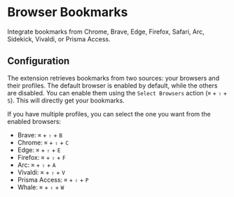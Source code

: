 # Browser Bookmarks

Integrate bookmarks from Chrome, Brave, Edge, Firefox, Safari, Arc, Sidekick, Vivaldi, or Prisma Access.

## Configuration

The extension retrieves bookmarks from two sources: your browsers and their profiles. The default browser is enabled by default, while the others are disabled. You can enable them using the `Select Browsers` action (`⌘` + `⇧` + `S`). This will directly get your bookmarks.

If you have multiple profiles, you can select the one you want from the enabled browsers:

- Brave: `⌘` + `⇧` + `B`
- Chrome: `⌘` + `⇧` + `C`
- Edge: `⌘` + `⇧` + `E`
- Firefox: `⌘` + `⇧` + `F`
- Arc: `⌘` + `⇧` + `A`
- Vivaldi: `⌘` + `⇧` + `V`
- Prisma Access: `⌘` + `⇧` + `P`
- Whale: `⌘` + `⇧` + `W`
